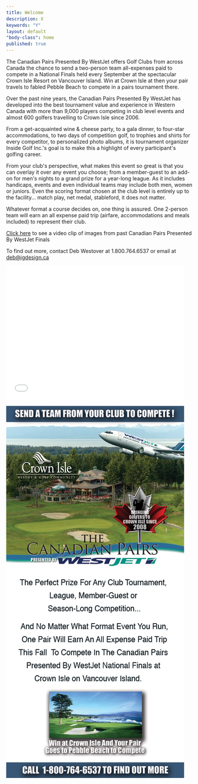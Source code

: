 ```yaml
---
title: Welcome
description: X
keywords: "Y"
layout: default
"body-class": home
published: true
---
```


The Canadian Pairs Presented By WestJet offers Golf Clubs from across Canada the chance to send a two-person team all-expenses paid to compete in a National Finals held every September at the spectacular Crown Isle Resort on Vancouver Island. Win at Crown Isle at then your pair travels to fabled Pebble Beach to compete in a pairs tournament there.

Over the past nine years, the Canadian Pairs Presented By WestJet has developed into the best tournament value and experience in Western Canada with more than 9,000 players competing in club level events and almost 600 golfers travelling to Crown Isle since 2006.

From a get-acquainted wine & cheese party, to a gala dinner, to four-star accommodations, to two days of competition golf, to trophies and shirts for every competitor, to personalized photo albums, it is tournament organizer Inside Golf Inc.'s goal is to make this a highlight of every participant's golfing career.

From your club's perspective, what makes this event so great is that you can overlay it over any event you choose; from a member-guest to an add-on for men's nights to a grand prize for a year-long league. As it includes handicaps, events and even individual teams may include both men, women or juniors. Even the scoring format chosen at the club level is entirely up to the facility... match play, net medal, stableford, it does not matter.

Whatever format a course decides on, one thing is assured. One 2-person team will earn an all expense paid trip (airfare, accommodations and meals included) to represent their club.

[Click here](http://youtu.be/VqGNCPXSquk) to see a video clip of images from past Canadian Pairs Presented By WestJet Finals

To find out more, contact Deb Westover at 1.800.764.6537 or email at [deb@igdesign.ca](mailto:deb@igdesign.ca)

<iframe width="480" height="360" src="//www.youtube.com/embed/VqGNCPXSquk?showinfo=0" frameborder="0" allowfullscreen></iframe>

![](/assets/img/CPWS-intro-image-480.jpg)
